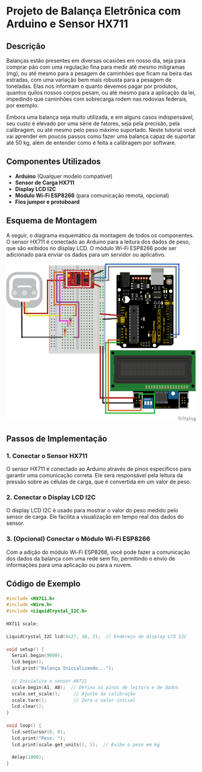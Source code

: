 # Projeto de Balança Eletrônica com Arduino e Sensor HX711

## Descrição

Balanças estão presentes em diversas ocasiões em nosso dia, seja para comprar pão com uma regulação fina para medir até mesmo miligramas (mg), ou até mesmo para a pesagem de caminhões que ficam na beira das estradas, com uma variação bem mais robusta para a pesagem de toneladas. Elas nos informam o quanto devemos pagar por produtos, quantos quilos nossos corpos pesam, ou até mesmo para a aplicação da lei, impedindo que caminhões com sobrecarga rodem nas rodovias federais, por exemplo.

Embora uma balança seja muito utilizada, e em alguns casos indispensável, seu custo é elevado por uma série de fatores, seja pela precisão, pela calibragem, ou até mesmo pelo peso máximo suportado. Neste tutorial você vai aprender em poucos passos como fazer uma balança capaz de suportar até 50 kg, além de entender como é feita a calibragem por software.

## Componentes Utilizados

- **Arduino** (Qualquer modelo compatível)
- **Sensor de Carga HX711**
- **Display LCD I2C**
- **Módulo Wi-Fi ESP8266** (para comunicação remota, opcional)
- **Fios jumper e protoboard**

## Esquema de Montagem

A seguir, o diagrama esquemático da montagem de todos os componentes. O sensor HX711 é conectado ao Arduino para a leitura dos dados de peso, que são exibidos no display LCD. O módulo Wi-Fi ESP8266 pode ser adicionado para enviar os dados para um servidor ou aplicativo.

![Esquema de Montagem Fritzing](./Scale_test_LCD_H.png)

## Passos de Implementação

### 1. Conectar o Sensor HX711
O sensor HX711 é conectado ao Arduino através de pinos específicos para garantir uma comunicação correta. Ele será responsável pela leitura da pressão sobre as células de carga, que é convertida em um valor de peso.

### 2. Conectar o Display LCD I2C
O display LCD I2C é usado para mostrar o valor do peso medido pelo sensor de carga. Ele facilita a visualização em tempo real dos dados do sensor.

### 3. (Opcional) Conectar o Módulo Wi-Fi ESP8266
Com a adição do módulo Wi-Fi ESP8266, você pode fazer a comunicação dos dados da balança com uma rede sem fio, permitindo o envio de informações para uma aplicação ou para a nuvem.

## Código de Exemplo

```cpp
#include <HX711.h>
#include <Wire.h>
#include <LiquidCrystal_I2C.h>

HX711 scale;

LiquidCrystal_I2C lcd(0x27, 16, 2);  // Endereço do display LCD I2C

void setup() {
  Serial.begin(9600);
  lcd.begin();
  lcd.print("Balança Inicializando...");
  
  // Inicializa o sensor HX711
  scale.begin(A1, A0);  // Defina os pinos de leitura e de dados
  scale.set_scale();     // Ajuste da calibração
  scale.tare();          // Zera o valor inicial
  lcd.clear();
}

void loop() {
  lcd.setCursor(0, 0);
  lcd.print("Peso: ");
  lcd.print(scale.get_units(), 1);  // Exibe o peso em kg
  
  delay(1000);
}
